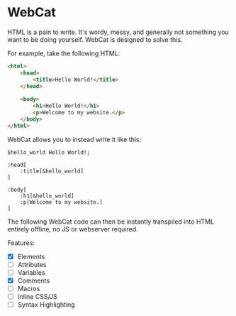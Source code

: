 # WebCat
HTML is a pain to write. It's wordy, messy, and generally not something you want to be doing yourself. WebCat is designed to solve this.

For example, take the following HTML:
```html
<html>
	<head>
		<title>Hello World!</title>
	</head>
	
	<body>
		<h1>Hello World!</h1>
		<p>Welcome to my website.</p>
	</body>
</html>

```
WebCat allows you to instead write it like this:
```
$hello_world Hello World!;

:head[
	:title[&hello_world]
]

:body[
	:h1[&hello_world]
	:p[Welcome to my website.]
]
```
The following WebCat code can then be instantly transpiled into HTML entirely offline, no JS or webserver required. 

Features:
- [x] Elements
- [ ] Attributes
- [ ] Variables
- [x] Comments
- [ ] Macros
- [ ] Inline CSS/JS
- [ ] Syntax Highlighting 
